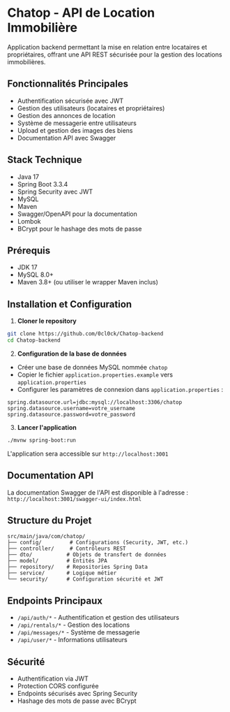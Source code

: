 # Chatop - API de Location Immobilière

Application backend permettant la mise en relation entre locataires et propriétaires, offrant une API REST sécurisée pour la gestion des locations immobilières.

## Fonctionnalités Principales

- Authentification sécurisée avec JWT
- Gestion des utilisateurs (locataires et propriétaires)
- Gestion des annonces de location
- Système de messagerie entre utilisateurs
- Upload et gestion des images des biens
- Documentation API avec Swagger

## Stack Technique

- Java 17
- Spring Boot 3.3.4
- Spring Security avec JWT
- MySQL
- Maven
- Swagger/OpenAPI pour la documentation
- Lombok
- BCrypt pour le hashage des mots de passe

## Prérequis

- JDK 17
- MySQL 8.0+
- Maven 3.8+ (ou utiliser le wrapper Maven inclus)

## Installation et Configuration

1. **Cloner le repository**

```bash
git clone https://github.com/0cl0ck/Chatop-backend
cd Chatop-backend
```

2. **Configuration de la base de données**

- Créer une base de données MySQL nommée `chatop`
- Copier le fichier `application.properties.example` vers `application.properties`
- Configurer les paramètres de connexion dans `application.properties` :

```properties
spring.datasource.url=jdbc:mysql://localhost:3306/chatop
spring.datasource.username=votre_username
spring.datasource.password=votre_password
```

3. **Lancer l'application**

```bash
./mvnw spring-boot:run
```

L'application sera accessible sur `http://localhost:3001`

## Documentation API

La documentation Swagger de l'API est disponible à l'adresse :
`http://localhost:3001/swagger-ui/index.html`

## Structure du Projet

```
src/main/java/com/chatop/
├── config/         # Configurations (Security, JWT, etc.)
├── controller/     # Contrôleurs REST
├── dto/           # Objets de transfert de données
├── model/         # Entités JPA
├── repository/    # Repositories Spring Data
├── service/       # Logique métier
└── security/      # Configuration sécurité et JWT
```

## Endpoints Principaux

- `/api/auth/*` - Authentification et gestion des utilisateurs
- `/api/rentals/*` - Gestion des locations
- `/api/messages/*` - Système de messagerie
- `/api/user/*` - Informations utilisateurs

## Sécurité

- Authentification via JWT
- Protection CORS configurée
- Endpoints sécurisés avec Spring Security
- Hashage des mots de passe avec BCrypt

